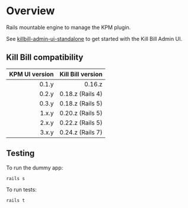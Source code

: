 Overview
========

Rails mountable engine to manage the KPM plugin.

See [killbill-admin-ui-standalone](https://github.com/killbill/killbill-admin-ui-standalone) to get started with the Kill Bill Admin UI.

Kill Bill compatibility
-----------------------

| KPM UI version | Kill Bill version |
|---------------:|------------------:|
|          0.1.y |            0.16.z |
|          0.2.y |  0.18.z (Rails 4) |
|          0.3.y |  0.18.z (Rails 5) |
|          1.x.y |  0.20.z (Rails 5) |
|          2.x.y |  0.22.z (Rails 5) |
|          3.x.y |  0.24.z (Rails 7) |

Testing
-------

To run the dummy app:

```
rails s
```


To run tests:

```
rails t
```
